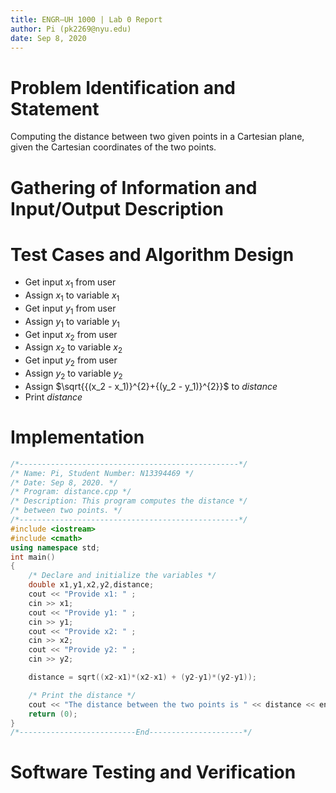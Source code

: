 ```yaml
---
title: ENGR–UH 1000 | Lab 0 Report
author: Pi (pk2269@nyu.edu)
date: Sep 8, 2020
---
```


# Problem Identification and Statement

Computing the distance between two given points in a Cartesian plane, given the Cartesian coordinates of the two points.

# Gathering of Information and Input/Output Description



# Test Cases and Algorithm Design

* Get input $x_1$ from user
* Assign $x_1$ to variable $x_1$
* Get input $y_1$ from user
* Assign $y_1$ to variable $y_1$
* Get input $x_2$ from user
* Assign $x_2$ to variable $x_2$
* Get input $y_2$ from user
* Assign $y_2$ to variable $y_2$
* Assign $\sqrt{{(x_2 - x_1)}^{2}+{(y_2 - y_1)}^{2}}$ to *distance*
* Print *distance*


# Implementation

~~~~~~~~~~~~~~~~~~~~~~~~~~~~~~~~~~~~~~~~~~ {.cpp .numberLines}
/*-------------------------------------------------*/
/* Name: Pi, Student Number: N13394469 */
/* Date: Sep 8, 2020. */
/* Program: distance.cpp */
/* Description: This program computes the distance */
/* between two points. */
/*-------------------------------------------------*/
#include <iostream>
#include <cmath>
using namespace std;
int main()
{
    /* Declare and initialize the variables */
    double x1,y1,x2,y2,distance;
    cout << "Provide x1: " ;
    cin >> x1;
    cout << "Provide y1: " ;
    cin >> y1;
    cout << "Provide x2: " ;
    cin >> x2;
    cout << "Provide y2: " ;
    cin >> y2;

    distance = sqrt((x2-x1)*(x2-x1) + (y2-y1)*(y2-y1));

    /* Print the distance */
    cout << "The distance between the two points is " << distance << endl;
    return (0);
}
/*--------------------------End---------------------*/
~~~~~~~~~~~~~~~~~~~~~~~~~~~~~~~~~~~~~~~~~~

# Software Testing and Verification
